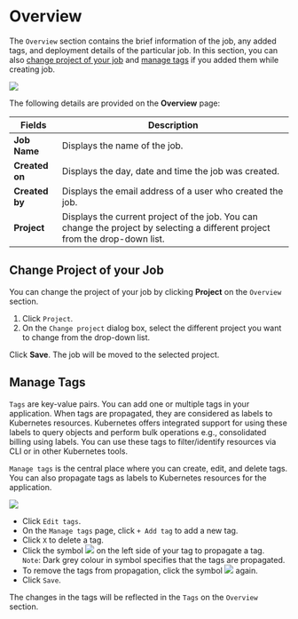 # Overview

The `Overview` section contains the brief information of the job, any added tags, and deployment details of the particular job. In this section, you can also [change project of your job](overview-job.md#change-project-of-your-job) and [manage tags](overview-job.md#manage-tags) if you added them while creating job.

![](https://devtron-public-asset.s3.us-east-2.amazonaws.com/images/create-job/overview-job.jpg)

The following details are provided on the **Overview** page:

| Fields         | Description                                                                                                                   |
| -------------- | ----------------------------------------------------------------------------------------------------------------------------- |
| **Job Name**   | Displays the name of the job.                                                                                                 |
| **Created on** | Displays the day, date and time the job was created.                                                                          |
| **Created by** | Displays the email address of a user who created the job.                                                                     |
| **Project**    | Displays the current project of the job. You can change the project by selecting a different project from the drop-down list. |

## Change Project of your Job

You can change the project of your job by clicking **Project** on the `Overview` section.

1. Click `Project`.
2. On the `Change project` dialog box, select the different project you want to change from the drop-down list.

Click **Save**. The job will be moved to the selected project.

## Manage Tags

`Tags` are key-value pairs. You can add one or multiple tags in your application. When tags are propagated, they are considered as labels to Kubernetes resources. Kubernetes offers integrated support for using these labels to query objects and perform bulk operations e.g., consolidated billing using labels. You can use these tags to filter/identify resources via CLI or in other Kubernetes tools.

`Manage tags` is the central place where you can create, edit, and delete tags. You can also propagate tags as labels to Kubernetes resources for the application.

![](https://devtron-public-asset.s3.us-east-2.amazonaws.com/images/creating-application/manage-tags-latest.jpg)

* Click `Edit tags`.
* On the `Manage tags` page, click `+ Add tag` to add a new tag.
* Click `X` to delete a tag.
* Click the symbol ![](https://devtron-public-asset.s3.us-east-2.amazonaws.com/images/creating-application/donot-propagate.jpg) on the left side of your tag to propagate a tag.\
  `Note`: Dark grey colour in symbol specifies that the tags are propagated.
* To remove the tags from propagation, click the symbol ![](https://devtron-public-asset.s3.us-east-2.amazonaws.com/images/creating-application/propagate-dark.jpg) again.
* Click `Save`.

The changes in the tags will be reflected in the `Tags` on the `Overview` section.
